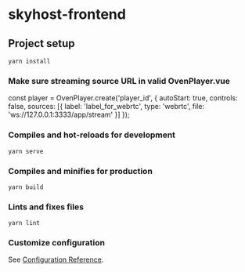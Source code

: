 # skyhost-frontend

## Project setup
```
yarn install
```

### Make sure streaming source URL in valid OvenPlayer.vue
const player = OvenPlayer.create('player_id', {
    autoStart: true,
    controls: false,
    sources: [{
      label: 'label_for_webrtc',
      type: 'webrtc',
      file: 'ws://127.0.0.1:3333/app/stream'
    }]
  });

### Compiles and hot-reloads for development
```
yarn serve
```

### Compiles and minifies for production
```
yarn build
```

### Lints and fixes files
```
yarn lint
```

### Customize configuration
See [Configuration Reference](https://cli.vuejs.org/config/).
